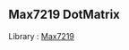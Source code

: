 ## Max7219 DotMatrix
Library :
<a href="https://github.com/mcauser/micropython-max7219/blob/master/max7219.py" target="_blank">Max7219</a>
